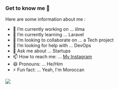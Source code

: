 ### Get to know me 👋

Here are some information about me :

- 🔭 I’m currently working on ... iilma
- 🌱 I’m currently learning ... Laravel
- 👯 I’m looking to collaborate on ... a Tech project
- 🤔 I’m looking for help with ... DevOps
- 💬 Ask me about ... Startups
- 📫 How to reach me: ... [My Instagram](https://instagram.com/yahya.mallak)
- 😄 Pronouns: ... He/Him
- ⚡ Fun fact: ... Yeah, I'm Moroccan

![](https://upload.wikimedia.org/wikipedia/commons/2/2c/Flag_of_Morocco.svg)
